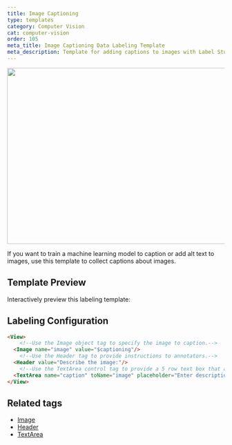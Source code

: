 ```yaml
---
title: Image Captioning
type: templates
category: Computer Vision
cat: computer-vision
order: 105
meta_title: Image Captioning Data Labeling Template
meta_description: Template for adding captions to images with Label Studio for your machine learning and data science projects.
---
```


<img src="/images/templates/image-captioning.png" alt="" class="gif-border" width="552px" height="408px" />

If you want to train a machine learning model to caption or add alt text to images, use this template to collect captions about images. 

## Template Preview

Interactively preview this labeling template:

<div id="main-preview"></div>

## Labeling Configuration

```html
<View>
    <!--Use the Image object tag to specify the image to caption.-->
  <Image name="image" value="$captioning"/>
    <!--Use the Header tag to provide instructions to annotators.-->
  <Header value="Describe the image:"/>
    <!--Use the TextArea control tag to provide a 5 row text box that annotators can type a caption into.-->
  <TextArea name="caption" toName="image" placeholder="Enter description here..." rows="5" maxSubmissions="1"/>
</View>
```

## Related tags

- [Image](/tags/image.html)
- [Header](/tags/header.html)
- [TextArea](/tags/textarea.html)